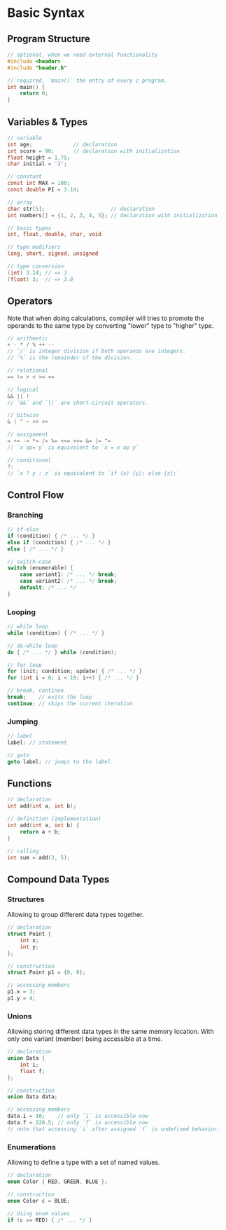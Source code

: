 # Basic Syntax

## Program Structure

```c
// optional, when we need external functionality
#include <header>
#include "header.h"

// required, `main()` the entry of every c program.
int main() {
    return 0;
}
```

## Variables & Types

```c
// variable
int age;             // declaration
int score = 90;      // declaration with initialization
float height = 1.75;
char initial = 'J';

// constant
const int MAX = 100;
const double PI = 3.14;

// array
char str[5];                     // declaration
int numbers[] = {1, 2, 3, 4, 5}; // declaration with initialization

// basic types
int, float, double, char, void

// type modifiers
long, short, signed, unsigned

// type conversion
(int) 3.14; // => 3
(float) 3;  // => 3.0
```

## Operators

Note that when doing calculations, compiler will tries to promote the operands to
the same type by converting "lower" type to "higher" type.

```c
// arithmetic
+ - * / % ++ --
// `/` is integer division if both operands are integers.
// `%` is the remainder of the division.

// relational
== != > < >= <=

// logical
&& || !
// `&&` and `||` are short-circuit operators.

// bitwise
& | ^ ~ << >>

// assignment
= += -= *= /= %= <<= >>= &= |= ^=
// `x op= y` is equivalent to `x = x op y`

// conditional
?:
// `x ? y : z` is equivalent to `if (x) {y}; else {z};`
```

## Control Flow

### Branching

```c
// if-else
if (condition) { /* ... */ }
else if (condition) { /* ... */ }
else { /* ... */ }

// switch-case
switch (enumerable) {
    case variant1: /* ... */ break;
    case variant2: /* ... */ break;
    default: /* ... */
}
```

### Looping

```c
// while loop
while (condition) { /* ... */ }

// do-while loop
do { /* ... */ } while (condition);

// for loop
for (init; condition; update) { /* ... */ }
for (int i = 0; i < 10; i++) { /* ... */ }

// break, continue
break;    // exits the loop
continue; // skips the current iteration.
```

### Jumping

```c
// label
label: // statement

// goto
goto label; // jumps to the label.
```

## Functions

```c
// declaration
int add(int a, int b);

// definition (implementation)
int add(int a, int b) {
    return a + b;
}

// calling
int sum = add(3, 5);
```

## Compound Data Types

### Structures

Allowing to group different data types together.

```c
// declaration
struct Point {
    int x;
    int y;
};

// construction
struct Point p1 = {0, 0};

// accessing members
p1.x = 3;
p1.y = 4;
```

### Unions

Allowing storing different data types in the same memory location.
With only one variant (member) being accessible at a time.

```c
// declaration
union Data {
    int i;
    float f;
};

// construction
union Data data;

// accessing members
data.i = 10;    // only `i` is accessible now
data.f = 220.5; // only `f` is accessible now
// note that accessing `i` after assigned `f` is undefined behavior.
```

### Enumerations

Allowing to define a type with a set of named values.

```c
// declaration
enum Color { RED, GREEN, BLUE };

// construction
enum Color c = BLUE;

// Using enum values
if (c == RED) { /* ... */ }
```

